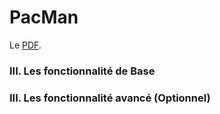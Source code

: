 # PacMan
Le [
PDF](https://campus.eseo.fr/pluginfile.php/386417/mod_resource/content/2/PacMan.pdf).
### III. Les fonctionnalité de Base

### III. Les fonctionnalité avancé (Optionnel)
